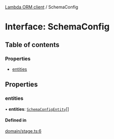 [Lambda ORM client](../README.md) / SchemaConfig

# Interface: SchemaConfig

## Table of contents

### Properties

- [entities](SchemaConfig.md#entities)

## Properties

### entities

• **entities**: [`SchemaConfigEntity`](SchemaConfigEntity.md)[]

#### Defined in

[domain/stage.ts:6](https://github.com/FlavioLionelRita/lambdaorm-client-node/blob/188ce61/src/lib/domain/stage.ts#L6)
